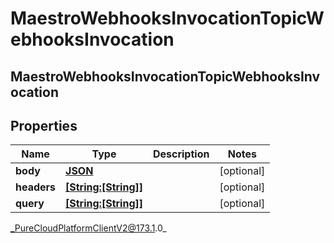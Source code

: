 # MaestroWebhooksInvocationTopicWebhooksInvocation

## MaestroWebhooksInvocationTopicWebhooksInvocation

## Properties

|Name | Type | Description | Notes|
|------------ | ------------- | ------------- | -------------|
| **body** | [**JSON**]() |  | [optional] |
| **headers** | [**[String:[String]]**](StringJSON) |  | [optional] |
| **query** | [**[String:[String]]**](StringJSON) |  | [optional] |



_PureCloudPlatformClientV2@173.1.0_
